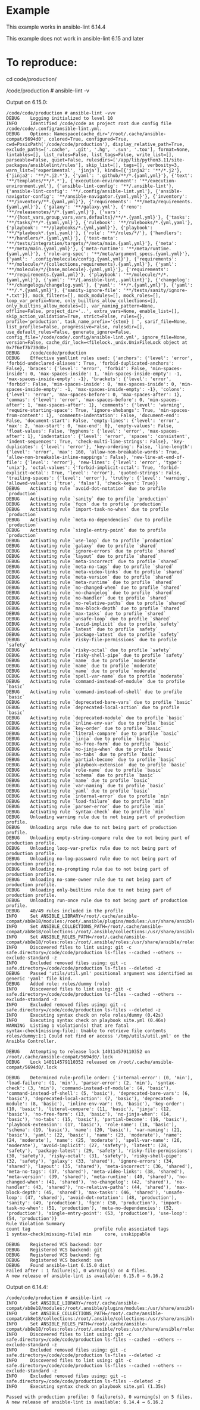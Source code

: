# Example

This example works in ansible-lint 6.14.4

This example does not work in ansible-lint 6.15 and later


# To reproduce:

cd code/production/

/code/production # ansible-lint -v



Output on 6.15.0:

    /code/code/production # ansible-lint -vvv
    DEBUG    Logging initialized to level 10
    INFO     Identified /code/code as project root due config file /code/code/.config/ansible-lint.yml.
    DEBUG    Options: Namespace(cache_dir='/root/.cache/ansible-compat/5694d0', colored=True, configured=True, cwd=PosixPath('/code/code/production'), display_relative_path=True, exclude_paths=['.cache', '.git', '.hg', '.svn', '.tox'], format=None, lintables=[], list_rules=False, list_tags=False, write_list=[], parseable=False, quiet=False, rulesdirs=['/app/lib/python3.11/site-packages/ansiblelint/rules'], skip_list=[], tags=[], verbosity=3, warn_list=['experimental', 'jinja'], kinds=[{'jinja2': '**/*.j2'}, {'jinja2': '**/*.j2.*'}, {'yaml': '.github/**/*.{yaml,yml}'}, {'text': '**/templates/**/*.*'}, {'execution-environment': '**/execution-environment.yml'}, {'ansible-lint-config': '**/.ansible-lint'}, {'ansible-lint-config': '**/.config/ansible-lint.yml'}, {'ansible-navigator-config': '**/ansible-navigator.{yaml,yml}'}, {'inventory': '**/inventory/**.{yaml,yml}'}, {'requirements': '**/meta/requirements.{yaml,yml}'}, {'galaxy': '**/galaxy.yml'}, {'reno': '**/releasenotes/*/*.{yaml,yml}'}, {'vars': '**/{host_vars,group_vars,vars,defaults}/**/*.{yaml,yml}'}, {'tasks': '**/tasks/**/*.{yaml,yml}'}, {'rulebook': '**/rulebooks/*.{yml,yaml'}, {'playbook': '**/playbooks/*.{yml,yaml}'}, {'playbook': '**/*playbook*.{yml,yaml}'}, {'role': '**/roles/*/'}, {'handlers': '**/handlers/*.{yaml,yml}'}, {'test-meta': '**/tests/integration/targets/*/meta/main.{yaml,yml}'}, {'meta': '**/meta/main.{yaml,yml}'}, {'meta-runtime': '**/meta/runtime.{yaml,yml}'}, {'role-arg-spec': '**/meta/argument_specs.{yaml,yml}'}, {'yaml': '.config/molecule/config.{yaml,yml}'}, {'requirements': '**/molecule/*/{collections,requirements}.{yaml,yml}'}, {'yaml': '**/molecule/*/{base,molecule}.{yaml,yml}'}, {'requirements': '**/requirements.{yaml,yml}'}, {'playbook': '**/molecule/*/*.{yaml,yml}'}, {'yaml': '**/{.ansible-lint,.yamllint}'}, {'changelog': '**/changelogs/changelog.yaml'}, {'yaml': '**/*.{yaml,yml}'}, {'yaml': '**/.*.{yaml,yml}'}, {'sanity-ignore-file': '**/tests/sanity/ignore-*.txt'}], mock_filters=[], mock_modules=[], mock_roles=[], loop_var_prefix=None, only_builtins_allow_collections=[], only_builtins_allow_modules=[], var_naming_pattern=None, offline=False, project_dir='..', extra_vars=None, enable_list=[], skip_action_validation=True, strict=False, rules={}, profile='production', task_name_prefix='{stem} | ', sarif_file=None, list_profiles=False, progressive=False, rulesdir=[], use_default_rules=False, generate_ignore=False, config_file='/code/code/.config/ansible-lint.yml', ignore_file=None, version=False, cache_dir_lock=<filelock._unix.UnixFileLock object at 0x7f6ef7b739d0>)
    DEBUG    /code/code/production
    DEBUG    Effective yamllint rules used: {'anchors': {'level': 'error', 'forbid-undeclared-aliases': True, 'forbid-duplicated-anchors': False}, 'braces': {'level': 'error', 'forbid': False, 'min-spaces-inside': 0, 'max-spaces-inside': 1, 'min-spaces-inside-empty': -1, 'max-spaces-inside-empty': -1}, 'brackets': {'level': 'error', 'forbid': False, 'min-spaces-inside': 0, 'max-spaces-inside': 0, 'min-spaces-inside-empty': -1, 'max-spaces-inside-empty': -1}, 'colons': {'level': 'error', 'max-spaces-before': 0, 'max-spaces-after': 1}, 'commas': {'level': 'error', 'max-spaces-before': 0, 'min-spaces-after': 1, 'max-spaces-after': 1}, 'comments': {'level': 'warning', 'require-starting-space': True, 'ignore-shebangs': True, 'min-spaces-from-content': 1}, 'comments-indentation': False, 'document-end': False, 'document-start': False, 'empty-lines': {'level': 'error', 'max': 2, 'max-start': 0, 'max-end': 0}, 'empty-values': False, 'float-values': False, 'hyphens': {'level': 'error', 'max-spaces-after': 1}, 'indentation': {'level': 'error', 'spaces': 'consistent', 'indent-sequences': True, 'check-multi-line-strings': False}, 'key-duplicates': {'level': 'error'}, 'key-ordering': False, 'line-length': {'level': 'error', 'max': 160, 'allow-non-breakable-words': True, 'allow-non-breakable-inline-mappings': False}, 'new-line-at-end-of-file': {'level': 'error'}, 'new-lines': {'level': 'error', 'type': 'unix'}, 'octal-values': {'forbid-implicit-octal': True, 'forbid-explicit-octal': True, 'level': 'error'}, 'quoted-strings': False, 'trailing-spaces': {'level': 'error'}, 'truthy': {'level': 'warning', 'allowed-values': ['true', 'false'], 'check-keys': True}}
    DEBUG    Activating rule `avoid-dot-notation` due to profile `production`
    DEBUG    Activating rule `sanity` due to profile `production`
    DEBUG    Activating rule `fqcn` due to profile `production`
    DEBUG    Activating rule `import-task-no-when` due to profile `production`
    DEBUG    Activating rule `meta-no-dependencies` due to profile `production`
    DEBUG    Activating rule `single-entry-point` due to profile `production`
    DEBUG    Activating rule `use-loop` due to profile `production`
    DEBUG    Activating rule `galaxy` due to profile `shared`
    DEBUG    Activating rule `ignore-errors` due to profile `shared`
    DEBUG    Activating rule `layout` due to profile `shared`
    DEBUG    Activating rule `meta-incorrect` due to profile `shared`
    DEBUG    Activating rule `meta-no-tags` due to profile `shared`
    DEBUG    Activating rule `meta-video-links` due to profile `shared`
    DEBUG    Activating rule `meta-version` due to profile `shared`
    DEBUG    Activating rule `meta-runtime` due to profile `shared`
    DEBUG    Activating rule `no-changed-when` due to profile `shared`
    DEBUG    Activating rule `no-changelog` due to profile `shared`
    DEBUG    Activating rule `no-handler` due to profile `shared`
    DEBUG    Activating rule `no-relative-paths` due to profile `shared`
    DEBUG    Activating rule `max-block-depth` due to profile `shared`
    DEBUG    Activating rule `max-tasks` due to profile `shared`
    DEBUG    Activating rule `unsafe-loop` due to profile `shared`
    DEBUG    Activating rule `avoid-implicit` due to profile `safety`
    DEBUG    Activating rule `latest` due to profile `safety`
    DEBUG    Activating rule `package-latest` due to profile `safety`
    DEBUG    Activating rule `risky-file-permissions` due to profile `safety`
    DEBUG    Activating rule `risky-octal` due to profile `safety`
    DEBUG    Activating rule `risky-shell-pipe` due to profile `safety`
    DEBUG    Activating rule `name` due to profile `moderate`
    DEBUG    Activating rule `name` due to profile `moderate`
    DEBUG    Activating rule `name` due to profile `moderate`
    DEBUG    Activating rule `spell-var-name` due to profile `moderate`
    DEBUG    Activating rule `command-instead-of-module` due to profile `basic`
    DEBUG    Activating rule `command-instead-of-shell` due to profile `basic`
    DEBUG    Activating rule `deprecated-bare-vars` due to profile `basic`
    DEBUG    Activating rule `deprecated-local-action` due to profile `basic`
    DEBUG    Activating rule `deprecated-module` due to profile `basic`
    DEBUG    Activating rule `inline-env-var` due to profile `basic`
    DEBUG    Activating rule `key-order` due to profile `basic`
    DEBUG    Activating rule `literal-compare` due to profile `basic`
    DEBUG    Activating rule `jinja` due to profile `basic`
    DEBUG    Activating rule `no-free-form` due to profile `basic`
    DEBUG    Activating rule `no-jinja-when` due to profile `basic`
    DEBUG    Activating rule `no-tabs` due to profile `basic`
    DEBUG    Activating rule `partial-become` due to profile `basic`
    DEBUG    Activating rule `playbook-extension` due to profile `basic`
    DEBUG    Activating rule `role-name` due to profile `basic`
    DEBUG    Activating rule `schema` due to profile `basic`
    DEBUG    Activating rule `name` due to profile `basic`
    DEBUG    Activating rule `var-naming` due to profile `basic`
    DEBUG    Activating rule `yaml` due to profile `basic`
    DEBUG    Activating rule `internal-error` due to profile `min`
    DEBUG    Activating rule `load-failure` due to profile `min`
    DEBUG    Activating rule `parser-error` due to profile `min`
    DEBUG    Activating rule `syntax-check` due to profile `min`
    DEBUG    Unloading warning rule due to not being part of production profile.
    DEBUG    Unloading args rule due to not being part of production profile.
    DEBUG    Unloading empty-string-compare rule due to not being part of production profile.
    DEBUG    Unloading loop-var-prefix rule due to not being part of production profile.
    DEBUG    Unloading no-log-password rule due to not being part of production profile.
    DEBUG    Unloading no-prompting rule due to not being part of production profile.
    DEBUG    Unloading no-same-owner rule due to not being part of production profile.
    DEBUG    Unloading only-builtins rule due to not being part of production profile.
    DEBUG    Unloading run-once rule due to not being part of production profile.
    DEBUG    40/49 rules included in the profile
    INFO     Set ANSIBLE_LIBRARY=/root/.cache/ansible-compat/ab8e18/modules:/root/.ansible/plugins/modules:/usr/share/ansible/plugins/modules
    INFO     Set ANSIBLE_COLLECTIONS_PATH=/root/.cache/ansible-compat/ab8e18/collections:/root/.ansible/collections:/usr/share/ansible/collections
    INFO     Set ANSIBLE_ROLES_PATH=/root/.cache/ansible-compat/ab8e18/roles:roles:/root/.ansible/roles:/usr/share/ansible/roles:/etc/ansible/roles
    INFO     Discovered files to lint using: git -c safe.directory=/code/code/production ls-files --cached --others --exclude-standard -z
    INFO     Excluded removed files using: git -c safe.directory=/code/code/production ls-files --deleted -z
    DEBUG    Passed 'utils/util.yml' positional argument was identified as generic 'yaml' file kind.
    DEBUG    Added role: roles/dummy (role)
    INFO     Discovered files to lint using: git -c safe.directory=/code/code/production ls-files --cached --others --exclude-standard -z
    INFO     Excluded removed files using: git -c safe.directory=/code/code/production ls-files --deleted -z
    INFO     Executing syntax check on role roles/dummy (0.42s)
    INFO     Executing syntax check on playbook site.yml (0.46s)
    WARNING  Listing 1 violation(s) that are fatal
    syntax-check[missing-file]: Unable to retrieve file contents
    roles/dummy:1:1 Could not find or access '/tmp/utils/util.yml' on the Ansible Controller.
    
    DEBUG    Attempting to release lock 140114579110352 on /root/.cache/ansible-compat/5694d0/.lock
    DEBUG    Lock 140114579110352 released on /root/.cache/ansible-compat/5694d0/.lock
    
    DEBUG    Determined rule-profile order: {'internal-error': (0, 'min'), 'load-failure': (1, 'min'), 'parser-error': (2, 'min'), 'syntax-check': (3, 'min'), 'command-instead-of-module': (4, 'basic'), 'command-instead-of-shell': (5, 'basic'), 'deprecated-bare-vars': (6, 'basic'), 'deprecated-local-action': (7, 'basic'), 'deprecated-module': (8, 'basic'), 'inline-env-var': (9, 'basic'), 'key-order': (10, 'basic'), 'literal-compare': (11, 'basic'), 'jinja': (12, 'basic'), 'no-free-form': (13, 'basic'), 'no-jinja-when': (14, 'basic'), 'no-tabs': (15, 'basic'), 'partial-become': (16, 'basic'), 'playbook-extension': (17, 'basic'), 'role-name': (18, 'basic'), 'schema': (19, 'basic'), 'name': (20, 'basic'), 'var-naming': (21, 'basic'), 'yaml': (22, 'basic'), 'name': (23, 'moderate'), 'name': (24, 'moderate'), 'name': (25, 'moderate'), 'spell-var-name': (26, 'moderate'), 'avoid-implicit': (27, 'safety'), 'latest': (28, 'safety'), 'package-latest': (29, 'safety'), 'risky-file-permissions': (30, 'safety'), 'risky-octal': (31, 'safety'), 'risky-shell-pipe': (32, 'safety'), 'galaxy': (33, 'shared'), 'ignore-errors': (34, 'shared'), 'layout': (35, 'shared'), 'meta-incorrect': (36, 'shared'), 'meta-no-tags': (37, 'shared'), 'meta-video-links': (38, 'shared'), 'meta-version': (39, 'shared'), 'meta-runtime': (40, 'shared'), 'no-changed-when': (41, 'shared'), 'no-changelog': (42, 'shared'), 'no-handler': (43, 'shared'), 'no-relative-paths': (44, 'shared'), 'max-block-depth': (45, 'shared'), 'max-tasks': (46, 'shared'), 'unsafe-loop': (47, 'shared'), 'avoid-dot-notation': (48, 'production'), 'sanity': (49, 'production'), 'fqcn': (50, 'production'), 'import-task-no-when': (51, 'production'), 'meta-no-dependencies': (52, 'production'), 'single-entry-point': (53, 'production'), 'use-loop': (54, 'production')}
    Rule Violation Summary
    count tag                        profile rule associated tags
    1 syntax-check[missing-file] min     core, unskippable
    
    DEBUG    Registered VCS backend: bzr
    DEBUG    Registered VCS backend: git
    DEBUG    Registered VCS backend: hg
    DEBUG    Registered VCS backend: svn
    DEBUG    Found ansible-lint 6.15.0 dist
    Failed after : 1 failure(s), 0 warning(s) on 4 files.
    A new release of ansible-lint is available: 6.15.0 → 6.16.2


Output on 6.14.4:

    /code/code/production # ansible-lint -v
    INFO     Set ANSIBLE_LIBRARY=/root/.cache/ansible-compat/ab8e18/modules:/root/.ansible/plugins/modules:/usr/share/ansible/plugins/modules
    INFO     Set ANSIBLE_COLLECTIONS_PATH=/root/.cache/ansible-compat/ab8e18/collections:/root/.ansible/collections:/usr/share/ansible/collections
    INFO     Set ANSIBLE_ROLES_PATH=/root/.cache/ansible-compat/ab8e18/roles:roles:/root/.ansible/roles:/usr/share/ansible/roles:/etc/ansible/roles
    INFO     Discovered files to lint using: git -c safe.directory=/code/code/production ls-files --cached --others --exclude-standard -z
    INFO     Excluded removed files using: git -c safe.directory=/code/code/production ls-files --deleted -z
    INFO     Discovered files to lint using: git -c safe.directory=/code/code/production ls-files --cached --others --exclude-standard -z
    INFO     Excluded removed files using: git -c safe.directory=/code/code/production ls-files --deleted -z
    INFO     Executing syntax check on playbook site.yml (1.35s)
    
    Passed with production profile: 0 failure(s), 0 warning(s) on 5 files.
    A new release of ansible-lint is available: 6.14.4 → 6.16.2


